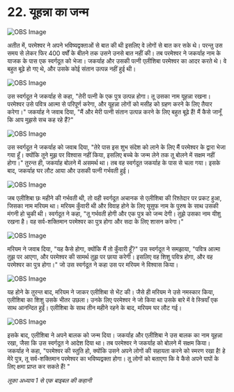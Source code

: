 # 22. यूहन्ना का जन्म

![OBS Image](https://cdn.door43.org/obs/jpg/360px/obs-en-22-01.jpg)

अतीत में, परमेश्वर ने अपने भविष्यद्वक्ताओं से बात की थी इसलिए वे लोगों से बात कर सके थे। परन्तु उस समय से लेकर फिर 400 वर्षों के बीतने तक उसने उनसे बात नहीं की। तब परमेश्वर ने जकर्याह नाम के याजक के पास एक स्वर्गदूत को भेजा। जकर्याह और उसकी पत्नी एलीशिबा परमेश्वर का आदर करते थे। वे बहुत बूढ़े हो गए थे, और उसके कोई संतान उत्पन्न नहीं हुई थी।

![OBS Image](https://cdn.door43.org/obs/jpg/360px/obs-en-22-02.jpg)

उस स्वर्गदूत ने जकर्याह से कहा, "तेरी पत्नी के एक पुत्र उत्पन्न होगा। तू उसका नाम यूहन्ना रखना। परमेश्वर उसे पवित्र आत्मा से परिपूर्ण करेगा, और यूहन्ना लोगों को मसीह को ग्रहण करने के लिए तैयार करेगा।" जकर्याह ने जवाब दिया, "मैं और मेरी पत्नी संतान उत्पन्न करने के लिए बहुत बूढ़े हैं! मैं कैसे जानूँ कि आप मुझसे सच कह रहे हैं?"

![OBS Image](https://cdn.door43.org/obs/jpg/360px/obs-en-22-03.jpg)

उस स्वर्गदूत ने जकर्याह को जवाब दिया, "तेरे पास इस शुभ संदेश को लाने के लिए मैं परमेश्वर के द्वारा भेजा गया हूँ। क्योंकि तूने मुझ पर विश्वास नहीं किया, इसलिए बच्चे के जन्म लेने तक तू बोलने में सक्षम नहीं होगा।" तुरन्त ही, जकर्याह बोलने में असमर्थ था। तब वह स्वर्गदूत जकर्याह के पास से चला गया। इसके बाद, जकर्याह घर लौट आया और उसकी पत्नी गर्भवती हुई।

![OBS Image](https://cdn.door43.org/obs/jpg/360px/obs-en-22-04.jpg)

जब एलीशिबा छः महीने की गर्भवती थी, तो वही स्वर्गदूत अचानक से एलीशिबा की रिश्तेदार पर प्रकट हुआ, जिसका नाम मरियम था। मरियम कुँवारी थी और विवाह होने के लिए यूसुफ नाम के पुरुष के साथ उसकी मंगनी हो चुकी थी। स्वर्गदूत ने कहा, "तू गर्भवती होगी और एक पुत्र को जन्म देगी। तुझे उसका नाम यीशु रखना है। वह सर्व-शक्तिमान परमेश्वर का पुत्र होगा और सदा के लिए शासन करेगा।"

![OBS Image](https://cdn.door43.org/obs/jpg/360px/obs-en-22-05.jpg)

मरियम ने जवाब दिया, "यह कैसे होगा, क्योंकि मैं तो कुँवारी हूँ?" उस स्वर्गदूत ने समझाया, "पवित्र आत्मा तुझ पर आएगा, और परमेश्वर की सामर्थ तुझ पर छाया करेगी। इसलिए वह शिशु पवित्र होगा, और वह परमेश्वर का पुत्र होगा।" जो उस स्वर्गदूत ने कहा उस पर मरियम ने विश्वास किया।

![OBS Image](https://cdn.door43.org/obs/jpg/360px/obs-en-22-06.jpg)

यह होने के तुरन्त बाद, मरियम ने जाकर एलीशिबा से भेंट की। जैसे ही मरियम ने उसे नमस्कार किया, एलीशिबा का शिशु उसके भीतर उछला। उनके लिए परमेश्वर ने जो किया था उसके बारे में वे स्त्रियाँ एक साथ आनन्दित हुईं। एलीशिबा के साथ तीन महीने रहने के बाद, मरियम घर लौट गई।

![OBS Image](https://cdn.door43.org/obs/jpg/360px/obs-en-22-07.jpg)

इसके बाद, एलीशिबा ने अपने बालक को जन्म दिया। जकर्याह और एलीशिबा ने उस बालक का नाम यूहन्ना रखा, जैसा कि उस स्वर्गदूत ने आदेश दिया था। तब परमेश्वर ने जकर्याह को बोलने में सक्षम किया। जकर्याह ने कहा, "परमेश्वर की स्तुति हो, क्योंकि उसने अपने लोगों की सहायता करने को स्मरण रखा है! हे मेरे पुत्र, तू सर्व-शक्तिमान परमेश्वर का भविष्यद्वक्ता होगा। तू लोगों को बताएगा कि वे कैसे अपने पापों के लिए क्षमा प्राप्त कर सकते हैं! "

_लूका अध्याय 1 से एक बाइबल की कहानी_
